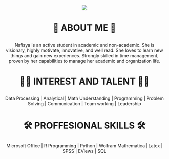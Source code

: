 <p align="center"> 
  <img src=" https://capsule-render.vercel.app/api?text=Hai Semuanya!🕹️&animation=fadeIn&type=waving&color=gradient&height=100"/> 
</p>

# <p align="center"> <b> 👋 ABOUT ME 👋


<p align="center"> </b> Nafisya is an active student in academic and non-academic. She is visionary, highly motivate, innovative, and well read. She loves to learn new things and gain new experiences. Strongly skilled in time management, proven by her capabilities to manage her academic and organization life.


# <p align="center"> <b> 👨‍💻 INTEREST AND TALENT 👨‍💻

<p align="center"> </b> Data Processing | Analytical | Math Understanding | Programming | Problem Solving | Communication | Team working | Leadership


# <p align="center"> <b> 🛠 PROFFESIONAL SKILLS 🛠

<p align="center"> </b> Microsoft Office | R Programming | Python | Wolfram Mathematica | Latex | SPSS | EViews | SQL


<!--
**nafisyaaa/nafisyaaa** is a ✨ _special_ ✨ repository because its `README.md` (this file) appears on your GitHub profile.

Here are some ideas to get you started:

- 🔭 I’m currently working on ...
- 🌱 I’m currently learning ...
- 👯 I’m looking to collaborate on ...
- 🤔 I’m looking for help with ...
- 💬 Ask me about ...
- 📫 How to reach me: ...
- 😄 Pronouns: ...
- ⚡ Fun fact: ...
-->
